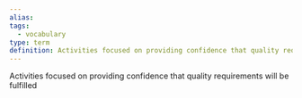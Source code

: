 ```yaml
---
alias: 
tags:
  - vocabulary
type: term
definition: Activities focused on providing confidence that quality requirements will be fulfilled
---
```


Activities focused on providing confidence that quality requirements will be fulfilled